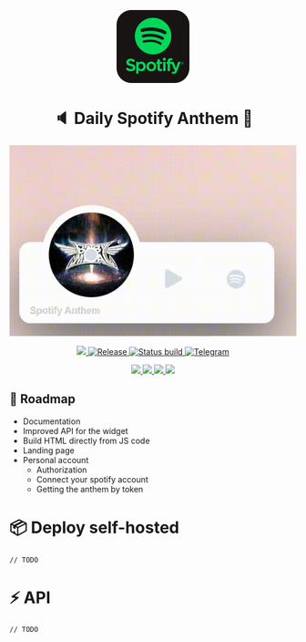 <!-- Logo -->
<p align="center">
  <a href="#">
    <img height="128" width="128" src="https://raw.githubusercontent.com/0xF6/spotify-anthem/master/.github/spotify.png">
  </a>
</p>

<!-- Name -->
<h1 align="center">
  🔈 Daily Spotify Anthem 💫
</h1>
<p align="center">
  <a href="#">
    <img src="https://raw.githubusercontent.com/0xF6/spotify-anthem/master/.github/ZSL8jBG4el.gif" />
  </a>
</p>

<p align="center">
  <a href="#">
    <img alr="MIT License" src="http://img.shields.io/:license-MIT-blue.svg">
    <img alt="Release" src="https://img.shields.io/github/release/0xF6/spotify-anthem.svg">
    <img alt="Status build" src="https://github.com/0xF6/spotify-anthem/workflows/Build%20and%20Deploy%20to%20GKE/badge.svg?branch=master">
  </a>
  <a href="https://t.me/ivysola">
    <img alt="Telegram" src="https://img.shields.io/badge/Ask%20Me-Anything-1f425f.svg">
  </a>
</p>
<p align="center">
  <a href="#">
    <img src="https://forthebadge.com/images/badges/made-with-c-sharp.svg">
    <img src="https://forthebadge.com/images/badges/designed-in-ms-paint.svg">
    <img src="https://forthebadge.com/images/badges/ages-18.svg">
    <img src="https://forthebadge.com/images/badges/powered-by-water.svg">
  </a>
</p>

## 🧬 Roadmap

- Documentation
- Improved API for the widget
- Build HTML directly from JS code
- Landing page
- Personal account
    - Authorization
    - Connect your spotify account
    - Getting the anthem by token


# 📦 Deploy self-hosted   
`// TODO` 

# ⚡️ API    
`// TODO` 
